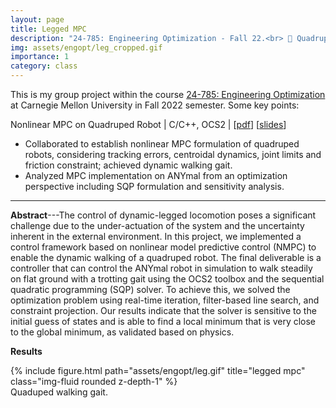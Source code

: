 ```yaml
---
layout: page
title: Legged MPC
description: "24-785: Engineering Optimization - Fall 22.<br> 🦿 Quadruped Locomotion Through Nonlinear MPC"
img: assets/engopt/leg_cropped.gif
importance: 1
category: class
---
```

This is my group project within the course [24-785: Engineering Optimization](/assets/engopt/Syllabus-1.pdf) at Carnegie Mellon University in Fall 2022 semester. Some key points:

Nonlinear MPC on Quadruped Robot \| C/C++, OCS2 \| [[pdf](/assets/engopt/24_785_Project.pdf)] [[slides](https://docs.google.com/presentation/d/1JM6_66rsDxseqxBFta2RHyDQaOb0_o3t/edit?usp=sharing&ouid=112223428720998799657&rtpof=true&sd=true)]

- Collaborated to establish nonlinear MPC formulation of quadruped robots, considering tracking errors, centroidal dynamics, joint limits and friction constraint; achieved dynamic walking gait.
- Analyzed MPC implementation on ANYmal from an optimization perspective including SQP formulation and sensitivity analysis.

---

**Abstract**---The control of dynamic-legged locomotion poses a significant challenge due to the under-actuation of the system and the uncertainty inherent in the external environment. In this project, we implemented a control framework based on nonlinear model predictive control (NMPC) to enable the dynamic walking of a quadruped robot. The final deliverable is a controller that can control the ANYmal robot in simulation to walk steadily on flat ground with a trotting gait using the OCS2 toolbox and the sequential quadratic programming (SQP) solver. To achieve this, we solved the optimization problem using real-time iteration, filter-based line search, and constraint projection. Our results indicate that the solver is sensitive to the initial guess of states and is able to find a local minimum that is very close to the global minimum, as validated based on physics.

**Results**

<div class="row justify-content-sm-center">
    <div class="col-sm-6 mt-3 mt-md-0">
        {% include figure.html path="assets/engopt/leg.gif" title="legged mpc" class="img-fluid rounded z-depth-1" %}
    </div>
</div>
<div class="caption">
    Quaduped walking gait.
</div>